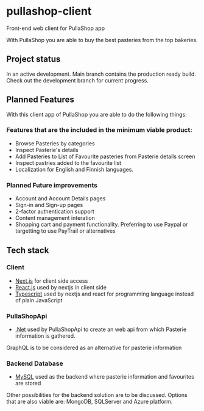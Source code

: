 # pullashop-client
Front-end web client for PullaShop app

With PullaShop you are able to buy the best pasteries from the top bakeries. 

## Project status
In an active development. 
Main branch contains the production ready build. Check out the development branch for current progress.

## Planned Features
With this client app of PullaShop you are able to do the following things:

### Features that are the included in the minimum viable product:
- Browse Pasteries by categories
- Inspect Pasterie's details
- Add Pasteries to List of Favourite pasteries from Pasterie details screen
- Inspect pastries added to the favourite list
- Localization for English and Finnish languages.

### Planned Future improvements
- Account and Account Details pages
- Sign-in and Sign-up pages
- 2-factor authentication support
- Content management interation
- Shopping cart and payment functionality. Preferring to use Paypal or targetting to use PayTrail or alternatives

## Tech stack

### Client
- [Next.js](https://nextjs.org/) for client side access
- [React.js](https://reactjs.org/) used by nextjs in client side
- [Typescript](https://www.typescriptlang.org/) used by nextjs and react for programming language instead of plain JavaScript

### PullaShopApi
- [.Net](https://dotnet.microsoft.com/) used by PullaShopApi to create an web api from which Pasterie information is gathered.

GraphQL is to be considered as an alternative for pasterie information

### Backend Database
- [MySQL](https://www.mysql.com/) used as the backend where pasterie information and favourites are stored

Other possibilities for the backend solution are to be discussed. Options that are also viable are: MongoDB, SQLServer and Azure platform.
